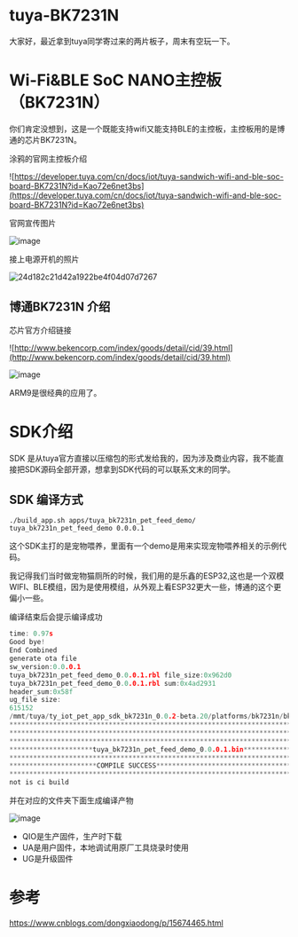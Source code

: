 # tuya-BK7231N

大家好，最近拿到tuya同学寄过来的两片板子，周末有空玩一下。

# Wi-Fi&BLE SoC NANO主控板（BK7231N）

你们肯定没想到，这是一个既能支持wifi又能支持BLE的主控板，主控板用的是博通的芯片BK7231N。

涂鸦的官网主控板介绍

![https://developer.tuya.com/cn/docs/iot/tuya-sandwich-wifi-and-ble-soc-board-BK7231N?id=Kao72e6net3bs](https://developer.tuya.com/cn/docs/iot/tuya-sandwich-wifi-and-ble-soc-board-BK7231N?id=Kao72e6net3bs)

官网宣传图片

![image](https://user-images.githubusercontent.com/11375905/167281304-aeda7569-ae7f-47ea-9c2b-7dcd92ce785d.png)


接上电源开机的照片

![24d182c21d42a1922be4f04d07d7267](https://user-images.githubusercontent.com/11375905/167281271-02c2d7fd-8eb8-4b42-a5bc-7f714f0a2213.jpg)

## 博通BK7231N 介绍

芯片官方介绍链接

![http://www.bekencorp.com/index/goods/detail/cid/39.html](http://www.bekencorp.com/index/goods/detail/cid/39.html)
 
 
![image](https://user-images.githubusercontent.com/11375905/167281755-5ed29190-d50e-4ff4-b1b0-677633135b06.png)

ARM9是很经典的应用了。

# SDK介绍

SDK 是从tuya官方直接以压缩包的形式发给我的，因为涉及商业内容，我不能直接把SDK源码全部开源，想拿到SDK代码的可以联系文末的同学。

## SDK 编译方式

`./build_app.sh apps/tuya_bk7231n_pet_feed_demo/ tuya_bk7231n_pet_feed_demo 0.0.0.1`

这个SDK主打的是宠物喂养，里面有一个demo是用来实现宠物喂养相关的示例代码。

我记得我们当时做宠物猫厕所的时候，我们用的是乐鑫的ESP32,这也是一个双模WIFI、BLE模组，因为是使用模组，从外观上看ESP32更大一些，博通的这个更偏小一些。

编译结束后会提示编译成功

```C
time: 0.97s
Good bye!
End Combined
generate ota file
sw_version:0.0.0.1
tuya_bk7231n_pet_feed_demo_0.0.0.1.rbl file_size:0x962d0
tuya_bk7231n_pet_feed_demo_0.0.0.1.rbl sum:0x4ad2931
header_sum:0x58f
ug_file size:
615152
/mmt/tuya/ty_iot_pet_app_sdk_bk7231n_0.0.2-beta.20/platforms/bk7231n/bk7231n_os/tools/generate
*************************************************************************
*************************************************************************
*************************************************************************
*********************tuya_bk7231n_pet_feed_demo_0.0.0.1.bin********************
*************************************************************************
**********************COMPILE SUCCESS************************************
*************************************************************************
not is ci build
```

并在对应的文件夹下面生成编译产物

![image](https://user-images.githubusercontent.com/11375905/167282404-01ebd8a6-6867-42aa-84f2-3fd518d18060.png)

* QIO是生产固件，生产时下载
* UA是用户固件，本地调试用原厂工具烧录时使用
* UG是升级固件

# 参考

https://www.cnblogs.com/dongxiaodong/p/15674465.html

